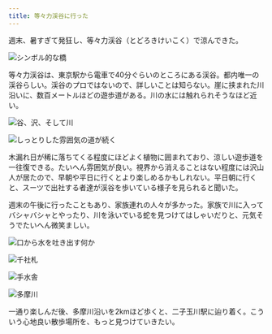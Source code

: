 ```yaml
---
title: 等々力渓谷に行った
---
```

週末、暑すぎて発狂し、等々力渓谷（とどろきけいこく）で涼んできた。

![](https://lh5.googleusercontent.com/6D-f221d8SSA2QAdSDxiIVdJWJQXzl65At8-I9_7tm8XSX5AvH3d8AgbBspUmgU_psKdHifz_D0lj1N0JrC-Uym2gm2LUjuK26rxYr8b7AG0GC9poWqz56p8gj6qOURhQoCwHYqqKQl3bj_yBKdJdsdlfw-HrvOc8lfHZ0Ka39rmJTl7vdpDZQu6sL1KlQ "シンボル的な橋")

等々力渓谷は、東京駅から電車で40分ぐらいのところにある渓谷。都内唯一の渓谷らしい。渓谷のプロではないので、詳しいことは知らない。崖に挟まれた川沿いに、数百メートルほどの遊歩道がある。川の水には触れられそうなほど近い。

![](https://lh5.googleusercontent.com/9wbXWJgDVN5zQ6kO2JusiOBpQsnkasHuMRdCxEBxzbZ8kTeIaT3hyy_CUa2udU1zT5y4y-4AF3noLaUjq6j2RcJtIfZqWHuSF9DK2zawRp_kUYkid4VNSEHI9Xd83GT129Nju9ucJKX2iZz7O_j2kH1nDz8Is9803HU-J-uegw4rcKDz1YQ2hLLjBmy1Ng "谷、沢、そして川")

![](https://lh3.googleusercontent.com/j8U4FYaT3of7kJfAemEmA-gg4YvMhtpx60dHK_0cra4u_Qm1aom7tBf4gn9S007Ardx1tAdQFkyi6Rje4ZkOyA0XH4cerISh5FBrxBsc6-o3YtuibSmt2Q9OU86hArRromu_T6UNk5ydwZlN-f6GrEYn-AwnoMajhvQLN_gC-lcScxnQStlnG32WMJZdXw "しっとりした雰囲気の道が続く")

木漏れ日が稀に落ちてくる程度にほどよく植物に囲まれており、涼しい遊歩道を一往復できる。たいへん雰囲気が良い。視界から消えることはない程度には沢山人が居たので、早朝や平日に行くとより楽しめるかもしれない。平日朝に行くと、スーツで出社する者達が渓谷を歩いている様子を見られると聞いた。

週末の午後に行ったこともあり、家族連れの人々が多かった。家族で川に入ってバシャバシャとやったり、川を泳いでいる蛇を見つけてはしゃいだりと、元気そうでたいへん微笑ましい。

![](https://lh3.googleusercontent.com/IQVODsYvc0v4PTJMeQImgL9-9kekw_JCLT2pB3shArGH3ragjg1C-5YTHgri8NW7crMx0G775ARfLyG8RZY4FX073OwqXbx3thery07CjW2hasyVbHHRAWc1cTxrp8zEL2qQV6FGc5c5Xg3RGy9IxqLp8hFEZWgMOqMyBU2NISw7ZqaV9jJ92TDxz-J3aQ "口から水を吐き出す何か")

![](https://lh4.googleusercontent.com/TDPFgAsTCH-4KDFOxOrNo71OjtfBTmghKSXfJgH52G7TcC1OkGV8Y-OLpHingB94Q_BmuJYnE3daej_SX7odXxuD0Efl6Q5dpmrMbcnVfUhh2JoxNVfsKaVwuS8FuTdPlyTq1zVc1q1wFyuAoURrfZMeRKMg-fp1DtapRaTY6vVXei5eEJXcgHUtSulSsw "千社札")

![](https://lh6.googleusercontent.com/EksRgyGRdzSW0-z5Q8AQAl-GWMQ9rBcsJGu-AhZPqxtA8QZ6kuCrjzEjynbfcN8TEPmlWH2OKrg1PPAIjTgzbCtuTWyGl_KSD4YZKattNp8kVObk_zNiHt0bUPrQCh_na9KajtODVUxcTYRM2fPzV1D5rs5GSQMtZT5I1SMwClrWrkSTL1JAs7Yf5XcmKA "手水舎")

![](https://lh6.googleusercontent.com/bP0iSLyA3d-WkzcPY2-OB-U9XuN86Ii9E56e3WvivEqu2RVBqMbhIbNvHiS2PHRCT_fwnc1LFcCCwu06X0C0mp-HcsCiCR4bcevxYqphCBtj55rtOKqhRbfy1OZG-L8seUdspGjPzf1dljgQqMPGTYU1qflJpkTeykU9CWTZdEir-U_i3NmbPPkFRJj9ZA "多摩川")

一通り楽しんだ後、多摩川沿いを2kmほど歩くと、二子玉川駅に辿り着く。こういう心地良い散歩場所を、もっと見つけていきたい。
